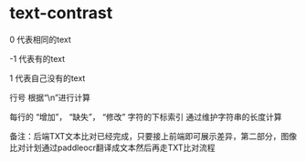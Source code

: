 # text-contrast

0	代表相同的text

-1      代表有的text

1       代表自己没有的text

行号 根据“\n”进行计算

每行的 “增加”， “缺失”， “修改” 字符的下标索引  通过维护字符串的长度计算

备注：后端TXT文本比对已经完成，只要接上前端即可展示差异，第二部分，图像比对计划通过paddleocr翻译成文本然后再走TXT比对流程

